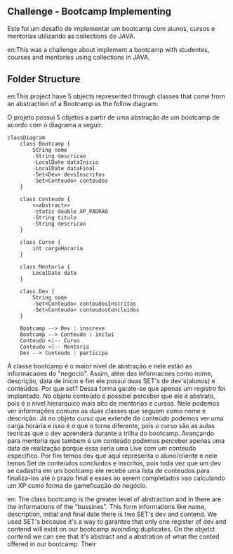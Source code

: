 ## Challenge - Bootcamp Implementing

Este foi um desafio de implementar um bootcamp com alunos, cursos e mentorias utilizando as collections do JAVA.

en:This was a challenge about implement a bootcamp with studentes, courses and mentories using collections in JAVA.

## Folder Structure

en:This project have 5 objects represented through classes that come from an abstraction of a Bootcamp as the follow diagram:

O projeto possui 5 objetos a partir de uma abstração de um bootcamp de acordo com o diagrama a seguir:
```
classDiagram
    class Bootcamp {
        String nome
        -String descricao
        -LocalDate dataInicio
        -LocalDate dataFinal
        -Set<Dev> devsInscritos
        -Set<Conteudo> conteudos
    }

    class Conteudo {
        <<abstract>>
        -static double XP_PADRAO
        -String titulo
        -String descricao
    }

    class Curso {
        int cargaHoraria
    }

    class Mentoria {
        LocalDate data
    }

    class Dev {
        String nome
        -Set<Conteudo> conteudosInscritos
        -Set<Conteudo> conteudosConcluidos
    }

    Bootcamp --> Dev : inscreve
    Bootcamp --> Conteudo : inclui
    Conteudo <|-- Curso
    Conteudo <|-- Mentoria
    Dev --> Conteudo : participa
```

  A classe bootcamp é o maior nivel de abstração e nele estão as informacaoes do "negocio". Assim, além das informacoes como nome, descrição, data de inicio e fim ele possui duas SET's de dev's(alunos) e conteúdos. Por que set? Dessa forma garate-se que apenas um registro foi implantado.
  No objeto conteúdo é possibel perceber que ele é abstrato, pois é o nivel hierarquico mais alto de mentorias e cursos. Nele podemos ver informações comuns as duas classes que seguem como nome e descrição.
  Já no objeto curso que extende de conteúdo podemos ver uma carga horária e isso é o que o torna diferente, pois o curso são as aulas teoricas que o dev aprenderá durante a trilha do bootcamp.
  Avançando para mentoria que tambem é um conteúdo podemos perceber apenas uma data de realização porque essa seria uma Live com um conteudo especifico.
  Por fim temos dev que aqui representa o aluno/cliente e nele temos Set de conteúdos concluidos e inscritos, pois toda vez que um dev se cadastra em um bootcamp ele recebe uma lista de conteudos para finaliza-los até o prazo final e esses ao serem completados vao calculando um XP como forma de gameficação do negócio.

  en: The class bootcamp is the greater level of abstraction and in there are the informations of the "bussines". This form informations like name, description, initial and final date there is two SET's dev and contend. We used SET's because it's a way to garantee that only one register of dev and contend will exist on our bootcamp avoinding duplicates.
  On the objetct contend we can see that it's abstract and a abstration of what the conted offered in our bootcamp. Their

